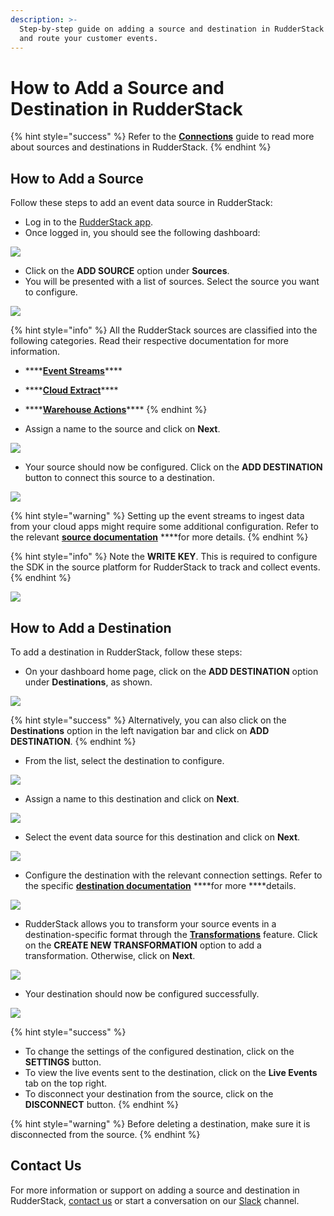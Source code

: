 ```yaml
---
description: >-
  Step-by-step guide on adding a source and destination in RudderStack to track
  and route your customer events.
---
```


# How to Add a Source and Destination in RudderStack

{% hint style="success" %}
Refer to the [**Connections**](./) guide to read more about sources and destinations in RudderStack.
{% endhint %}

## How to Add a Source

Follow these steps to add an event data source in RudderStack:

* Log in to the [RudderStack app](https://app.rudderlabs.com/login).
* Once logged in, you should see the following dashboard:

![](../.gitbook/assets/1%20%2821%29.png)

* Click on the **ADD SOURCE** option under **Sources**.
* You will be presented with a list of sources. Select the source you want to configure.

![](../.gitbook/assets/2%20%2825%29.png)

{% hint style="info" %}
All the RudderStack sources are classified into the following categories. Read their respective documentation for more information.

* \*\*\*\*[**Event Streams**](../stream-sources/)\*\*\*\*
* \*\*\*\*[**Cloud Extract**](../cloud-extract-sources/)\*\*\*\*
* \*\*\*\*[**Warehouse Actions**](../warehouse-actions/)\*\*\*\*
{% endhint %}

* Assign a name to the source and click on **Next**.

![](../.gitbook/assets/3%20%2822%29.png)

* Your source should now be configured. Click on the **ADD DESTINATION** button to connect this source to a destination.

![](../.gitbook/assets/4%20%2822%29.png)

{% hint style="warning" %}
Setting up the event streams to ingest data from your cloud apps might require some additional configuration. Refer to the relevant [**source documentation**](../stream-sources/rudderstack-event-streams/) ****for more details.
{% endhint %}

{% hint style="info" %}
Note the **WRITE KEY**. This is required to configure the SDK in the source platform for RudderStack to track and collect events.
{% endhint %}

![](../.gitbook/assets/screen-shot-2021-05-19-at-4.23.46-pm.png)

## How to Add a Destination

To add a destination in RudderStack, follow these steps:

* On your dashboard home page, click on the **ADD DESTINATION** option under **Destinations**, as shown. 

![](../.gitbook/assets/1%20%2821%29%20%281%29.png)

{% hint style="success" %}
Alternatively, you can also click on the **Destinations** option in the left navigation bar and click on **ADD DESTINATION**.
{% endhint %}

* From the list, select the destination to configure.

![](../.gitbook/assets/screen-shot-2021-05-19-at-4.53.08-pm.png)

* Assign a name to this destination and click on **Next**.

![](../.gitbook/assets/screen-shot-2021-05-19-at-4.54.15-pm.png)

* Select the event data source for this destination and click on **Next**.

![](../.gitbook/assets/screen-shot-2021-05-19-at-4.54.45-pm.png)

* Configure the destination with the relevant connection settings. Refer to the specific [**destination documentation**](../destinations/) ****for more ****details. 

![](../.gitbook/assets/screen-shot-2021-05-19-at-4.55.08-pm.png)

* RudderStack allows you to transform your source events in a destination-specific format through the [**Transformations**](../adding-a-new-user-transformation-in-rudderstack/) feature. Click on the **CREATE NEW TRANSFORMATION** option to add a transformation. Otherwise, click on **Next**. 

![](../.gitbook/assets/screen-shot-2021-05-19-at-5.01.56-pm.png)

* Your destination should now be configured successfully.

![](../.gitbook/assets/screen-shot-2021-05-19-at-5.07.08-pm.png)

{% hint style="success" %}
* To change the settings of the configured destination, click on the **SETTINGS** button. 
* To view the live events sent to the destination, click on the **Live Events** tab on the top right. 
* To disconnect your destination from the source, click on the **DISCONNECT** button.
{% endhint %}

{% hint style="warning" %}
Before deleting a destination, make sure it is disconnected from the source.
{% endhint %}

## Contact Us

For more information or support on adding a source and destination in RudderStack, [contact us](mailto:%20docs@rudderstack.com) or start a conversation on our [Slack](https://resources.rudderstack.com/join-rudderstack-slack) channel.

